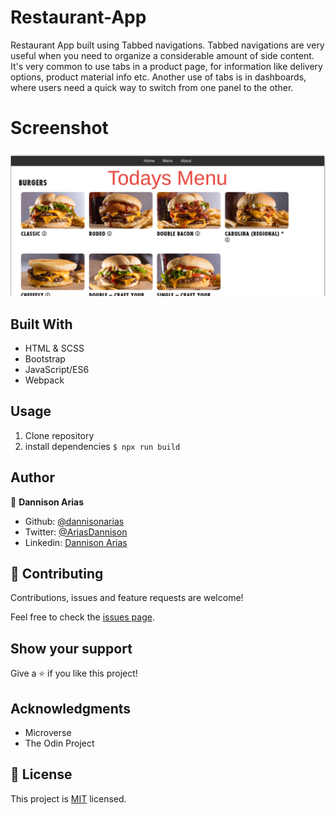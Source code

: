 # Restaurant-App
Restaurant App built using Tabbed navigations. Tabbed navigations are very useful when you need to organize a considerable amount of side content. It's very common to use tabs in a product page, for information like delivery options, product material info etc. Another use of tabs is in dashboards, where users need a quick way to switch from one panel to the other.
# Screenshot
![sample](capture.PNG)

## Built With
- HTML & SCSS
- Bootstrap
- JavaScript/ES6
- Webpack

## Usage
1. Clone repository
2. install dependencies `$ npx run build`

## Author

👤 **Dannison Arias**

- Github: [@dannisonarias](https://github.com/dannisonarias)
- Twitter: [@AriasDannison](https://twitter.com/AriasDannison)
- Linkedin: [Dannison Arias](https://www.linkedin.com/in/dannison-arias-777919190/)

## 🤝 Contributing

Contributions, issues and feature requests are welcome!

Feel free to check the [issues page](https://github.com/dannisonarias/Javascript_Tic_Tac_Toe/issues).

## Show your support

Give a ⭐️ if you like this project!

## Acknowledgments

- Microverse
- The Odin Project

## 📝 License

This project is [MIT](./license.md) licensed.
